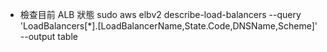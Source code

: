 * 檢查目前 ALB 狀態
sudo aws elbv2 describe-load-balancers --query 'LoadBalancers[*].[LoadBalancerName,State.Code,DNSName,Scheme]' --output table